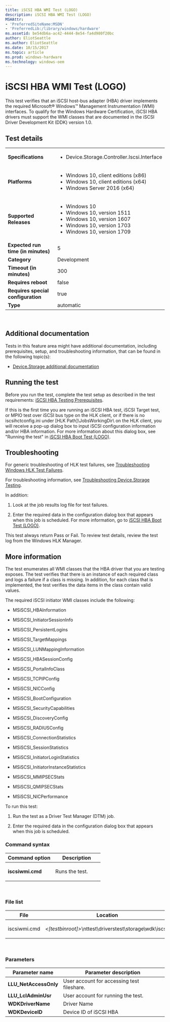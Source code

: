```yaml
---
title: iSCSI HBA WMI Test (LOGO)
description: iSCSI HBA WMI Test (LOGO)
MSHAttr:
- 'PreferredSiteName:MSDN'
- 'PreferredLib:/library/windows/hardware'
ms.assetid: be54db6a-ac42-4444-8e54-fa4d980f20bc
author: EliotSeattle
ms.author: EliotSeattle
ms.date: 10/15/2017
ms.topic: article
ms.prod: windows-hardware
ms.technology: windows-oem
---
```


# <span id="p_hlk_test.82ab5665-a677-44b4-afe3-7111c0ce7740"></span>iSCSI HBA WMI Test (LOGO)


This test verifies that an iSCSI host-bus adapter (HBA) driver implements the required Microsoft® Windows™ Management Instrumentation (WMI) interfaces. To qualify for the Windows Hardware Certification, iSCSI HBA drivers must support the WMI classes that are documented in the iSCSI Driver Development Kit (DDK) version 1.0.

## Test details
|||
|---|---|
| **Specifications**  | <ul><li>Device.Storage.Controller.Iscsi.Interface</li></ul> |  
| **Platforms**   | <ul><li>Windows 10, client editions (x86)</li><li>Windows 10, client editions (x64)</li><li>Windows Server 2016 (x64)</li></ul> |
| **Supported Releases** | <ul><li>Windows 10</li><li>Windows 10, version 1511</li><li>Windows 10, version 1607</li><li>Windows 10, version 1703</li><li>Windows 10, version 1709</li></ul> |
|**Expected run time (in minutes)**| 5 |
|**Category**| Development |
|**Timeout (in minutes)**| 300 |
|**Requires reboot**| false |
|**Requires special configuration**| true |
|**Type**| automatic |

 

## <span id="Additional_documentation"></span><span id="additional_documentation"></span><span id="ADDITIONAL_DOCUMENTATION"></span>Additional documentation


Tests in this feature area might have additional documentation, including prerequisites, setup, and troubleshooting information, that can be found in the following topic(s):

-   [Device.Storage additional documentation](device-storage-additional-documentation.md)

## <span id="Running_the_test"></span><span id="running_the_test"></span><span id="RUNNING_THE_TEST"></span>Running the test


Before you run the test, complete the test setup as described in the test requirements: [iSCSI HBA Testing Prerequisites](iscsi-hba-testing-prerequisites.md).

If this is the first time you are running an iSCSI HBA test, iSCSI Target test, or MPIO test over iSCSI bus type on the HLK client, or if there is no iscsihctconfig.ini under \[HLK Path\]\\JobsWorkingDir\\ on the HLK client, you will receive a pop-up dialog box to input iSCSI configuration information and/or HBA information. For more information about this dialog box, see "Running the test" in [iSCSI HBA Boot Test (LOGO)](ca7ad4d0-6950-4e2d-bdfe-b80c7873ba90.md).

## <span id="Troubleshooting"></span><span id="troubleshooting"></span><span id="TROUBLESHOOTING"></span>Troubleshooting


For generic troubleshooting of HLK test failures, see [Troubleshooting Windows HLK Test Failures](..\user\troubleshooting-windows-hlk-test-failures.md).

For troubleshooting information, see [Troubleshooting Device.Storage Testing](troubleshooting-devicestorage-testing.md).

In addition:

1.  Look at the job results log file for test failures.

2.  Enter the required data in the configuration dialog box that appears when this job is scheduled. For more information, go to [iSCSI HBA Boot Test (LOGO)](ca7ad4d0-6950-4e2d-bdfe-b80c7873ba90.md).

This test always return Pass or Fail. To review test details, review the test log from the Windows HLK Manager.

## <span id="More_information"></span><span id="more_information"></span><span id="MORE_INFORMATION"></span>More information


The test enumerates all WMI classes that the HBA driver that you are testing exposes. The test verifies that there is an instance of each required class and logs a failure if a class is missing. In addition, for each class that is implemented, the test verifies the data items in the class contain valid values.

The required iSCSI initiator WMI classes include the following:

-   MSiSCSI\_HBAInformation

-   MSiSCSI\_InitiatorSessionInfo

-   MSiSCSI\_PersistentLogins

-   MSiSCSI\_TargetMappings

-   MSiSCSI\_LUNMappingInformation

-   MSiSCSI\_HBASessionConfig

-   MSiSCSI\_PortalInfoClass

-   MSiSCSI\_TCPIPConfig

-   MSiSCSI\_NICConfig

-   MSiSCSI\_BootConfiguration

-   MSiSCSI\_SecurityCapabilities

-   MSiSCSI\_DiscoveryConfig

-   MSiSCSI\_RADIUSConfig

-   MSiSCSI\_ConnectionStatistics

-   MSiSCSI\_SessionStatistics

-   MSiSCSI\_InitiatorLoginStatistics

-   MSiSCSI\_InitiatorInstanceStatistics

-   MSiSCSI\_MMIPSECStats

-   MSiSCSI\_QMIPSECStats

-   MSiSCSI\_NICPerformance

To run this test:

1.  Run the test as a Driver Test Manager (DTM) job.

2.  Enter the required data in the configuration dialog box that appears when this job is scheduled.

### <span id="Command_syntax"></span><span id="command_syntax"></span><span id="COMMAND_SYNTAX"></span>Command syntax

<table>
<colgroup>
<col width="50%" />
<col width="50%" />
</colgroup>
<thead>
<tr class="header">
<th>Command option</th>
<th>Description</th>
</tr>
</thead>
<tbody>
<tr class="odd">
<td><p><strong>iscsiwmi.cmd</strong></p></td>
<td><p>Runs the test.</p></td>
</tr>
</tbody>
</table>

 

### <span id="File_list"></span><span id="file_list"></span><span id="FILE_LIST"></span>File list

<table>
<colgroup>
<col width="50%" />
<col width="50%" />
</colgroup>
<thead>
<tr class="header">
<th>File</th>
<th>Location</th>
</tr>
</thead>
<tbody>
<tr class="odd">
<td><p>iscsiwmi.cmd</p></td>
<td><p><em>&lt;[testbinroot]&gt;</em>\nttest\driverstest\storage\wdk\iscsi\</p></td>
</tr>
</tbody>
</table>

 

### <span id="Parameters"></span><span id="parameters"></span><span id="PARAMETERS"></span>Parameters

| Parameter name         | Parameter description                      |
|------------------------|--------------------------------------------|
| **LLU\_NetAccessOnly** | User account for accessing test fileshare. |
| **LLU\_LclAdminUsr**   | User account for running the test.         |
| **WDKDriverName**      | Driver Name                                |
| **WDKDeviceID**        | Device ID of iSCSI HBA                     |

 

 

 






